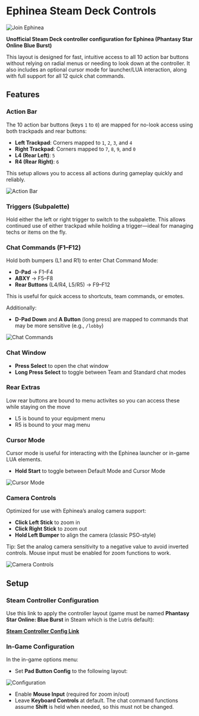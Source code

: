 # Ephinea Steam Deck Controls

![Join Ephinea](https://ephinea.pioneer2.net/)

**Unofficial Steam Deck controller configuration for Ephinea (Phantasy Star Online Blue Burst)**

This layout is designed for fast, intuitive access to all 10 action bar buttons without relying on radial menus or needing to look down at the controller. It also includes an optional cursor mode for launcher/LUA interaction, along with full support for all 12 quick chat commands.

## Features

### Action Bar

The 10 action bar buttons (keys `1` to `0`) are mapped for no-look access using both trackpads and rear buttons:

* **Left Trackpad**: Corners mapped to `1`, `2`, `3`, and `4`
* **Right Trackpad**: Corners mapped to `7`, `8`, `9`, and `0`
* **L4 (Rear Left)**: `5`
* **R4 (Rear Right)**: `6`

This setup allows you to access all actions during gameplay quickly and reliably.

![Action Bar](https://github.com/user-attachments/assets/7d0ff06b-016d-44d3-9926-a3b31ecf239e)

### Triggers (Subpalette)

Hold either the left or right trigger to switch to the subpalette. This allows continued use of either trackpad while holding a trigger—ideal for managing techs or items on the fly.

### Chat Commands (F1–F12)

Hold both bumpers (L1 and R1) to enter Chat Command Mode:

* **D-Pad** → F1–F4
* **ABXY** → F5–F8
* **Rear Buttons** (L4/R4, L5/R5) → F9–F12

This is useful for quick access to shortcuts, team commands, or emotes.

Additionally:

* **D-Pad Down** and **A Button** (long press) are mapped to commands that may be more sensitive (e.g., `/lobby`)

![Chat Commands](https://github.com/user-attachments/assets/b6344c70-2e06-40a6-ac75-6773ad3dee73)

### Chat Window

* **Press Select** to open the chat window
* **Long Press Select** to toggle between Team and Standard chat modes

### Rear Extras

Low rear buttons are bound to menu activites so you can access these while staying on the move

* L5 is bound to your equipment menu
* R5 is bound to your mag menu

### Cursor Mode

Cursor mode is useful for interacting with the Ephinea launcher or in-game LUA elements.

* **Hold Start** to toggle between Default Mode and Cursor Mode

![Cursor Mode](https://github.com/user-attachments/assets/7c249ca4-7033-478a-927a-4bee36a99b61)

### Camera Controls

Optimized for use with Ephinea’s analog camera support:

* **Click Left Stick** to zoom in
* **Click Right Stick** to zoom out
* **Hold Left Bumper** to align the camera (classic PSO-style)

Tip: Set the analog camera sensitivity to a negative value to avoid inverted controls. Mouse input must be enabled for zoom functions to work.

![Camera Controls](https://github.com/user-attachments/assets/8822adb2-9008-4a86-b207-0bdb167c9550)

## Setup

### Steam Controller Configuration

Use this link to apply the controller layout (game must be named **Phantasy Star Online: Blue Burst** in Steam which is the Lutris default):

**[Steam Controller Config Link](steam://controllerconfig/2289998979/3529510255)**

### In-Game Configuration

In the in-game options menu:

* Set **Pad Button Config** to the following layout:

![Configuration](https://github.com/user-attachments/assets/2ba72e3c-9545-47ec-93c8-d02aa264f598)

* Enable **Mouse Input** (required for zoom in/out)
* Leave **Keyboard Controls** at default. The chat command functions assume **Shift** is held when needed, so this must not be changed.
